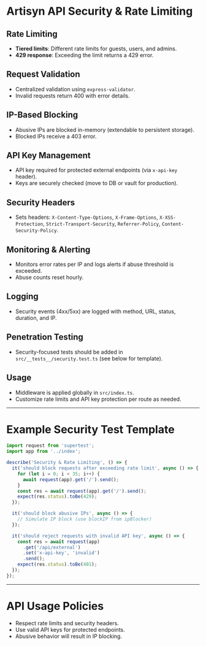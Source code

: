 # Artisyn API Security & Rate Limiting

## Rate Limiting
- **Tiered limits**: Different rate limits for guests, users, and admins.
- **429 response**: Exceeding the limit returns a 429 error.

## Request Validation
- Centralized validation using `express-validator`.
- Invalid requests return 400 with error details.

## IP-Based Blocking
- Abusive IPs are blocked in-memory (extendable to persistent storage).
- Blocked IPs receive a 403 error.

## API Key Management
- API key required for protected external endpoints (via `x-api-key` header).
- Keys are securely checked (move to DB or vault for production).

## Security Headers
- Sets headers: `X-Content-Type-Options`, `X-Frame-Options`, `X-XSS-Protection`, `Strict-Transport-Security`, `Referrer-Policy`, `Content-Security-Policy`.

## Monitoring & Alerting
- Monitors error rates per IP and logs alerts if abuse threshold is exceeded.
- Abuse counts reset hourly.

## Logging
- Security events (4xx/5xx) are logged with method, URL, status, duration, and IP.

## Penetration Testing
- Security-focused tests should be added in `src/__tests__/security.test.ts` (see below for template).

## Usage
- Middleware is applied globally in `src/index.ts`.
- Customize rate limits and API key protection per route as needed.

---

# Example Security Test Template
```typescript
import request from 'supertest';
import app from '../index';

describe('Security & Rate Limiting', () => {
  it('should block requests after exceeding rate limit', async () => {
    for (let i = 0; i < 35; i++) {
      await request(app).get('/').send();
    }
    const res = await request(app).get('/').send();
    expect(res.status).toBe(429);
  });

  it('should block abusive IPs', async () => {
    // Simulate IP block (use blockIP from ipBlocker)
  });

  it('should reject requests with invalid API key', async () => {
    const res = await request(app)
      .get('/api/external')
      .set('x-api-key', 'invalid')
      .send();
    expect(res.status).toBe(401);
  });
});
```

---

# API Usage Policies
- Respect rate limits and security headers.
- Use valid API keys for protected endpoints.
- Abusive behavior will result in IP blocking.
